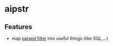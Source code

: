 # aipstr

## Features
- map [parsed filter](https://google.aip.dev/160) into useful things (like SQL,...)
